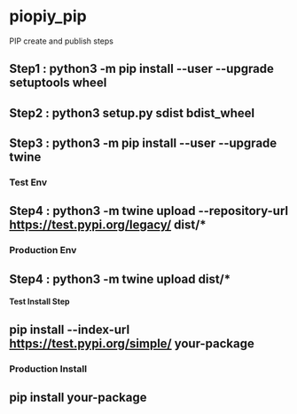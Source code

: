 # piopiy_pip
PIP create and publish steps



## Step1 : python3 -m pip install --user --upgrade setuptools wheel

## Step2 : python3 setup.py sdist bdist_wheel

## Step3 : python3 -m pip install --user --upgrade twine

### Test Env
## Step4 : python3 -m twine upload --repository-url https://test.pypi.org/legacy/ dist/*

### Production Env

## Step4 : python3 -m twine upload dist/*




#### Test Install Step
## pip install --index-url https://test.pypi.org/simple/ your-package

### Production Install
## pip install your-package
